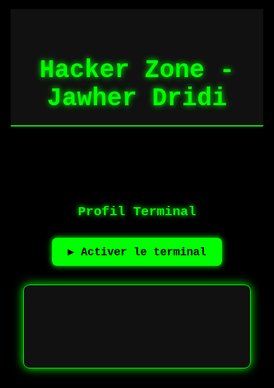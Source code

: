 <!DOCTYPE html>
<html lang="fr">
<head>
  <meta charset="UTF-8">
  <title>Hacker Zone - Jawher Dridi</title>
  <style>
    * {
      margin: 0;
      padding: 0;
      box-sizing: border-box;
      font-family: 'Courier New', monospace;
    }
    body {
      background: #000;
      color: #00ff00;
      overflow: hidden;
    }
    header {
      background: #111;
      padding: 20px;
      text-align: center;
      border-bottom: 2px solid #00ff00;
    }
    header h1 {
      font-size: 2.5rem;
      text-shadow: 0 0 10px #00ff00;
    }
    section {
      padding: 40px 20px;
      max-width: 900px;
      margin: auto;
    }
    h2 {
      text-align: center;
      margin-bottom: 20px;
      text-shadow: 0 0 10px #00ff00;
    }
    .card {
      background: #111;
      border: 1px solid #00ff00;
      padding: 20px;
      border-radius: 10px;
      box-shadow: 0 0 15px #00ff00;
      white-space: pre-wrap;
    }
    #start-btn {
      display: block;
      margin: 30px auto;
      padding: 12px 25px;
      background: #00ff00;
      color: #000;
      border: none;
      border-radius: 8px;
      font-size: 1.1rem;
      font-weight: bold;
      cursor: pointer;
      box-shadow: 0 0 10px #00ff00;
      transition: 0.2s;
    }
    #start-btn:hover {
      background: #00cc00;
      box-shadow: 0 0 20px #00ff00;
    }
    /* Matrix background */
    #matrix {
      position: fixed;
      top: 0;
      left: 0;
      width: 100%;
      height: 100%;
      z-index: -1;
      background: black;
    }
  </style>
</head>
<body>

<canvas id="matrix"></canvas>

<header>
  <h1>Hacker Zone - Jawher Dridi</h1>
</header>

<section id="profile">
  <h2>Profil Terminal</h2>
  <button id="start-btn">▶ Activer le terminal</button>
  <div class="card">
    <pre id="profile-terminal"></pre>
  </div>
</section>

<script>
  const terminal = document.getElementById("profile-terminal");
  const startBtn = document.getElementById("start-btn");

  const profileLines = [
    "===============================",
    "📂 Accessing user profile...",
    "Name: Jawher Dridi",
    "Status: Student at ISI Kef",
    "Email: dridijawherr@gmail.com",
    "Interests: Web Development, Cybersecurity, Creativity",
    "===============================",
    "✅ Profile Loaded Successfully"
  ];

  let line = 0;
  let char = 0;

  // Fonction voix
  function speak(text) {
    if ('speechSynthesis' in window) {
      const utterance = new SpeechSynthesisUtterance(text);
      utterance.lang = "fr-FR"; 
      utterance.rate = 1.1;

      const voices = speechSynthesis.getVoices();
      if (voices.length > 0) {
        utterance.voice = voices.find(v => v.lang === "fr-FR") || voices[0];
      }

      window.speechSynthesis.speak(utterance);
    }
  }

  // Fonction écriture ligne par ligne
  function typeLine() {
    if (line < profileLines.length) {
      if (char < profileLines[line].length) {
        terminal.textContent += profileLines[line][char];
        char++;
        setTimeout(typeLine, 40);
      } else {
        terminal.textContent += "\n";
        if (!/^=+$/.test(profileLines[line])) {
          speak(profileLines[line]);
        }
        line++;
        char = 0;
        setTimeout(typeLine, 300);
      }
    }
  }

  // Attente clic utilisateur pour activer voix + terminal
  startBtn.addEventListener("click", () => {
    startBtn.style.display = "none"; // cacher bouton
    typeLine();
  });

  // Chargement des voix disponibles
  window.speechSynthesis.onvoiceschanged = () => {
    console.log("Voices loaded:", speechSynthesis.getVoices());
  };
</script>
</body>
</html>
